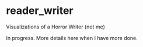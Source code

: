 # reader_writer
Visualizations of a Horror Writer (not me)

In progress. More details here when I have more done.
